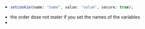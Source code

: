 - ```php
  setcookie(name: "name", value: "value", secure: true);
  ```
- the order dose not mater if you set the names of the variables
-